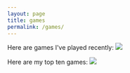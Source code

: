 ```yaml
---
layout: page
title: games
permalink: /games/
---
```


Here are games I've played recently: 
<img src="https://boardgamegeek.com/jswidget.php?username=sparkymarky&numitems=10&text=none&images=small&show=recentplays&imagesonly=1&imagepos=center&inline=1&domains%5B%5D=boardgame&imagewidget=1" border="0"/>

Here are my top ten games:
<img src="https://boardgamegeek.com/jswidget.php?username=sparkymarky&numitems=10&text=none&images=small&show=top10&imagesonly=1&imagepos=center&inline=1&domains%5B%5D=boardgame&imagewidget=1" border="0"/>
